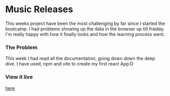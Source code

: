 # Music Releases

This weeks project have been the most challenging by far since I started the bootcamp. I had problems showing up the data in the browser up till fraiday.
I'm really happy with how it finally looks and how the learning process went.

### The Problem

This week I had read all the documentation, going down down the deep dive. I have used, npm and vite to create my first react App:D

### View it live

[here](https://my-music-releases.netlify.app/)
